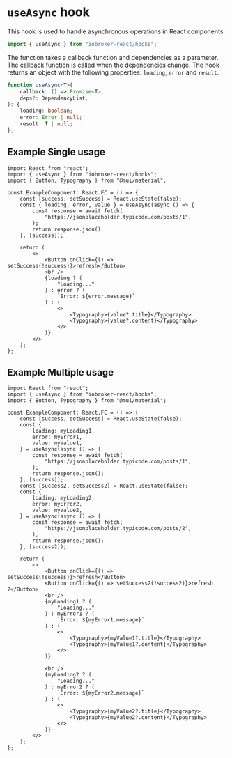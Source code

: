 # `useAsync` hook

This hook is used to handle asynchronous operations in React components.

```ts
import { useAsync } from "iobroker-react/hooks";
```
The function takes a callback function and dependencies as a parameter. The callback function is called when the dependencies change. 
The hook returns an object with the following properties: `loading`, `error` and `result`.
```ts
function useAsync<T>(
	callback: () => Promise<T>,
	deps?: DependencyList,
): {
	loading: boolean;
	error: Error | null;
	result: T | null;
};
```

## Example Single usage

```tsx
import React from "react";
import { useAsync } from "iobroker-react/hooks";
import { Button, Typography } from "@mui/material";

const ExampleComponent: React.FC = () => {
	const [success, setSuccess] = React.useState(false);
	const { loading, error, value } = useAsync(async () => {
		const response = await fetch(
			"https://jsonplaceholder.typicode.com/posts/1",
		);
		return response.json();
	}, [success]);

	return (
		<>
			<Button onClick={() => setSuccess(!success)}>refresh</Button>
			<br />
			{loading ? (
				"Loading..."
			) : error ? (
				`Error: ${error.message}`
			) : (
				<>
					<Typography>{value?.title}</Typography>
					<Typography>{value?.content}</Typography>
				</>
			)}
		</>
	);
};
```

## Example Multiple usage

```tsx
import React from "react";
import { useAsync } from "iobroker-react/hooks";
import { Button, Typography } from "@mui/material";

const ExampleComponent: React.FC = () => {
	const [success, setSuccess] = React.useState(false);
	const {
		loading: myLoading1,
		error: myError1,
		value: myValue1,
	} = useAsync(async () => {
		const response = await fetch(
			"https://jsonplaceholder.typicode.com/posts/1",
		);
		return response.json();
	}, [success]);
	const [success2, setSuccess2] = React.useState(false);
	const {
		loading: myLoading2,
		error: myError2,
		value: myValue2,
	} = useAsync(async () => {
		const response = await fetch(
			"https://jsonplaceholder.typicode.com/posts/2",
		);
		return response.json();
	}, [success2]);

	return (
		<>
			<Button onClick={() => setSuccess(!success)}>refresh</Button>
			<Button onClick={() => setSuccess2(!success2)}>refresh 2</Button>
			<br />
			{myLoading1 ? (
				"Loading..."
			) : myError1 ? (
				`Error: ${myError1.message}`
			) : (
				<>
					<Typography>{myValue1?.title}</Typography>
					<Typography>{myValue1?.content}</Typography>
				</>
			)}

			<br />
			{myLoading2 ? (
				"Loading..."
			) : myError2 ? (
				`Error: ${myError2.message}`
			) : (
				<>
					<Typography>{myValue2?.title}</Typography>
					<Typography>{myValue2?.content}</Typography>
				</>
			)}
		</>
	);
};
```



